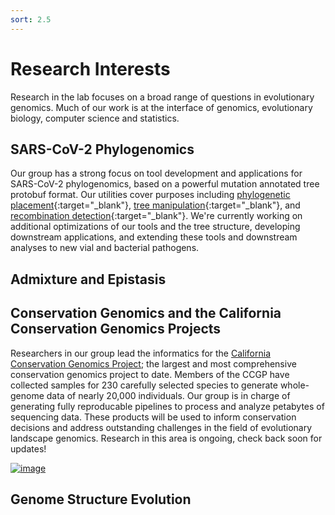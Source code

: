 ```yaml
---
sort: 2.5
---
```

# Research Interests
  
Research in the lab focuses on a broad range of questions in evolutionary genomics. Much of our work is at the interface of genomics, evolutionary biology, computer science and statistics. 
 
## SARS-CoV-2 Phylogenomics
  
  Our group has a strong focus on tool development and applications for SARS-CoV-2 phylogenomics, based on a powerful mutation annotated tree protobuf format. Our utilities cover purposes including [phylogenetic placement](https://www.nature.com/articles/s41588-021-00862-7){:target="_blank"}, [tree manipulation](https://academic.oup.com/mbe/advance-article/doi/10.1093/molbev/msab264/6361626){:target="_blank"}, and [recombination detection](https://www.biorxiv.org/content/10.1101/2021.08.04.455157v1){:target="_blank"}. We're currently working on additional optimizations of our tools and the tree structure, developing downstream applications, and extending these tools and downstream analyses to new vial and bacterial pathogens. 
  
## Admixture and Epistasis 

## Conservation Genomics and the California Conservation Genomics Projects

Researchers in our group lead the informatics for the [California Conservation Genomics Project](https://www.ccgproject.org/); the largest and most comprehensive conservation genomics project to date. Members of the CCGP have collected samples for 230 carefully selected species to generate whole-genome data of nearly 20,000 individuals. Our group is in charge of generating fully reproducable pipelines to process and analyze petabytes of sequencing data. These products will be used to inform conservation decisions and address outstanding challenges in the field of evolutionary landscape genomics. Research in this area is ongoing, check back soon for updates!

[![image](../../../assets/images/CCGP+Logo_blue.png)](https://www.ccgproject.org/)

## Genome Structure Evolution
